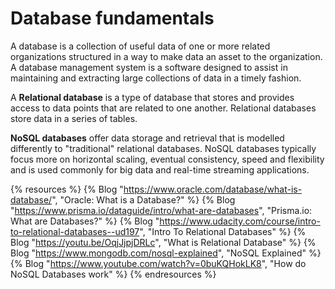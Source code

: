 # Database fundamentals

A database is a collection of useful data of one or more related organizations structured in a way to make data an asset to the organization. A database management system is a software designed to assist in maintaining and extracting large collections of data in a timely fashion.

A **Relational database** is a type of database that stores and provides access to data points that are related to one another. Relational databases store data in a series of tables.

**NoSQL databases** offer data storage and retrieval that is modelled differently to "traditional" relational databases. NoSQL databases typically focus more on horizontal scaling, eventual consistency, speed and flexibility and is used commonly for big data and real-time streaming applications.

{% resources %}
  {% Blog "https://www.oracle.com/database/what-is-database/", "Oracle: What is a Database?" %}
  {% Blog "https://www.prisma.io/dataguide/intro/what-are-databases", "Prisma.io: What are Databases?" %}
  {% Blog "https://www.udacity.com/course/intro-to-relational-databases--ud197", "Intro To Relational Databases" %}
  {% Blog "https://youtu.be/OqjJjpjDRLc", "What is Relational Database" %}
  {% Blog "https://www.mongodb.com/nosql-explained", "NoSQL Explained" %}
  {% Blog "https://www.youtube.com/watch?v=0buKQHokLK8", "How do NoSQL Databases work" %}
{% endresources %}